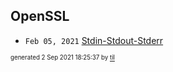 ## OpenSSL


* <code>Feb 05, 2021</code> [Stdin-Stdout-Stderr](2021-02-05T21-08-33-stdin-stdout-stderr.md)

<sup><sub>generated 2 Sep 2021 18:25:37 by <a href='https://github.com/senorprogrammer/til'>til</a></sub></sup>
